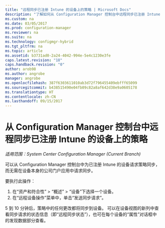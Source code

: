 ```yaml
---
title: "远程同步已注册 Intune 的设备上的策略 | Microsoft Docs"
description: "了解如何从 Configuration Manager 控制台中远程同步已注册 Intune 的设备上的策略"
ms.custom: na
ms.date: 03/05/2017
ms.prod: configuration-manager
ms.reviewer: na
ms.suite: na
ms.technology: configmgr-hybrid
ms.tgt_pltfrm: na
ms.topic: article
ms.assetid: b3731ad0-2a24-4042-994e-5e4c1230e3fe
caps.latest.revision: "18"
caps.handback.revision: "0"
author: arob98
ms.author: angrobe
manager: angrobe
ms.openlocfilehash: 387f6303611010ab3d72f796455409ebfff65099
ms.sourcegitcommit: b438515490e04fb09c82a8af642d38e9a0605178
ms.translationtype: HT
ms.contentlocale: zh-CN
ms.lasthandoff: 09/15/2017
---
```

# <a name="remotely-synchronize-policy-on-intune-enrolled-devices-from-the-configuration-manager-console"></a>从 Configuration Manager 控制台中远程同步已注册 Intune 的设备上的策略

*适用范围：System Center Configuration Manager (Current Branch)*


可以从 Configuration Manager 控制台中为已注册 Intune 的设备请求策略同步，而无需在设备本身的公司门户应用中请求同步。 

要执行此操作：

1.  在“资产和符合性” > “概述” > “设备”下选择一个设备。
2.  在“远程设备操作”菜单中，单击“发送同步请求”。


5 到 10 分钟后，策略中的任何更改都将同步到设备。 可以在设备视图的新列中查看同步请求的状态信息（即“远程同步状态”），也可在每个设备的“属性”对话框中的发现数据部分查看。
